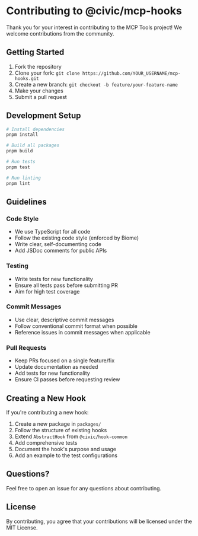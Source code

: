 # Contributing to @civic/mcp-hooks

Thank you for your interest in contributing to the MCP Tools project! We welcome contributions from the community.

## Getting Started

1. Fork the repository
2. Clone your fork: `git clone https://github.com/YOUR_USERNAME/mcp-hooks.git`
3. Create a new branch: `git checkout -b feature/your-feature-name`
4. Make your changes
5. Submit a pull request

## Development Setup

```bash
# Install dependencies
pnpm install

# Build all packages
pnpm build

# Run tests
pnpm test

# Run linting
pnpm lint
```

## Guidelines

### Code Style

- We use TypeScript for all code
- Follow the existing code style (enforced by Biome)
- Write clear, self-documenting code
- Add JSDoc comments for public APIs

### Testing

- Write tests for new functionality
- Ensure all tests pass before submitting PR
- Aim for high test coverage

### Commit Messages

- Use clear, descriptive commit messages
- Follow conventional commit format when possible
- Reference issues in commit messages when applicable

### Pull Requests

- Keep PRs focused on a single feature/fix
- Update documentation as needed
- Add tests for new functionality
- Ensure CI passes before requesting review

## Creating a New Hook

If you're contributing a new hook:

1. Create a new package in `packages/`
2. Follow the structure of existing hooks
3. Extend `AbstractHook` from `@civic/hook-common`
4. Add comprehensive tests
5. Document the hook's purpose and usage
6. Add an example to the test configurations

## Questions?

Feel free to open an issue for any questions about contributing.

## License

By contributing, you agree that your contributions will be licensed under the MIT License.
